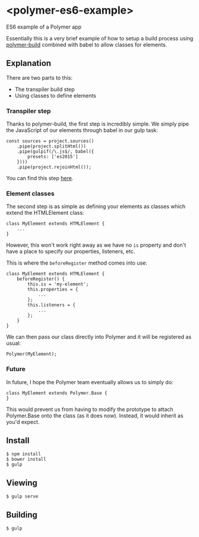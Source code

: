 # \<polymer-es6-example\>

ES6 example of a Polymer app

Essentially this is a very brief example of how to setup a build process using [polymer-build](https://github.com/polymer/polymer-build) combined with babel to allow classes for elements.

## Explanation

There are two parts to this:

* The transpiler build step
* Using classes to define elements


### Transpiler step

Thanks to polymer-build, the first step is incredibly simple. We simply pipe the JavaScript of our elements through babel in our gulp task:

```
const sources = project.sources()
	.pipe(project.splitHtml())
	.pipe(gulpif(/\.js$/, babel({
		presets: ['es2015']
	})))
	.pipe(project.rejoinHtml());
```

You can find this step [here](https://github.com/43081j/polymer-es6-example/blob/master/gulpfile.js#L20).

### Element classes

The second step is as simple as defining your elements as classes which extend the HTMLElement class:

```
class MyElement extends HTMLElement {
	...
}
```

However, this won't work right away as we have no `is` property and don't have a place to specify our properties, listeners, etc.

This is where the `beforeRegister` method comes into use:

```
class MyElement extends HTMLElement {
	beforeRegister() {
		this.is = 'my-element';
		this.properties = {
			...
		};
		this.listeners = {
			...
		};
	}
}
```

We can then pass our class directly into Polymer and it will be registered as usual:

```
Polymer(MyElement);
```

### Future

In future, I hope the Polymer team eventually allows us to simply do:

```
class MyElement extends Polymer.Base {
}
```

This would prevent us from having to modify the prototype to attach Polymer.Base onto the class (as it does now). Instead, it would inherit as you'd expect.

## Install

```
$ npm install
$ bower install
$ gulp
```

## Viewing

```
$ gulp serve
```

## Building

```
$ gulp
```

